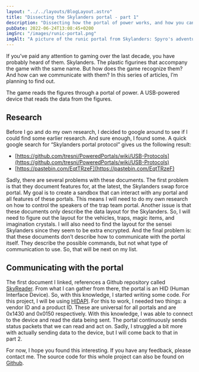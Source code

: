 ```yaml
---
layout: "../../layouts/BlogLayout.astro"
title: "Dissecting the Skylanders portal - part 1"
description: "Dissecting how the portal of power works, and how you can play with it too."
pubDate: 2022-06-24T13:08:45+0200
imgSrc: "/images/runic-portal.png"
imgAlt: "A picture of the runic portal from Skylanders: Spyro's adventure"
---
```


If you’ve paid any attention to gaming over the last decade, you have probably heard of them. Skylanders. The plastic figurines that accompany the game with the same name. But how does the game recognize them? And how can we communicate with them? In this series of articles, I’m planning to find out.

The game reads the figures through a portal of power. A USB-powered device that reads the data from the figures.

## Research
Before I go and do my own research, I decided to google around to see if I could find some earlier research. And sure enough, I found some. A quick google search for “Skylanders portal protocol” gives us the following result:
- [https://github.com/tresni/PoweredPortals/wiki/USB-Protocols](https://github.com/tresni/PoweredPortals/wiki/USB-Protocols)
- [https://pastebin.com/EqtTRzeF](https://pastebin.com/EqtTRzeF)

Sadly, there are several problems with these documents. The first problem is that they document features for, at the latest, the Skylanders swap force portal. My goal is to create a sandbox that can interact with any portal and all features of these portals. This means I will need to do my own research on how to control the speakers of the trap team portal. Another issue is that these documents only describe the data layout for the Skylanders. So, I will need to figure out the layout for the vehicles, traps, magic items, and imagination crystals. I will also need to find the layout for the sensei Skylanders since they seem to be extra encrypted. And the final problem is: that these documents don’t describe how to communicate with the portal itself. They describe the possible commands, but not what type of communication to use. So, that will be next on my list.

## Communicating with the portal
The first document I linked, references a Github repository called [SkyReader](https://github.com/silicontrip/SkyReader). From what I can gather from there, the portal is an HID (Human Interface Device). So, with this knowledge, I started writing some code. For this project, I will be using [HIDAPI](https://github.com/libusb/hidapi). For this to work, I needed two things: a vendor ID and a product ID. These are universal for all portals and are 0x1430 and 0x0150 respectively. With this knowledge, I was able to connect to the device and read the data being sent. The portal continuously sends status packets that we can read and act on. Sadly, I struggled a bit more with actually sending data to the device, but I will come back to that in part 2.

For now, I hope you found this interesting. If you have any feedback, please contact me. The source code for this whole project can also be found on [Github](https://github.com/mandar1jn/SkylandersEditor).